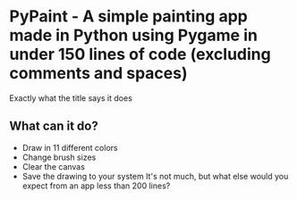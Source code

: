 # PyPaint - A simple painting app made in Python using Pygame in under 150 lines of code (excluding comments and spaces)
Exactly what the title says it does
## What can it do?
- Draw in 11 different colors
- Change brush sizes
- Clear the canvas
- Save the drawing to your system
It's not much, but what else would you expect from an app less than 200 lines?